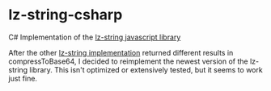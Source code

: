 # lz-string-csharp

C# Implementation of the [lz-string javascript library](http://pieroxy.net/blog/pages/lz-string/index.html)

After the other [lz-string implementation](https://github.com/jawa-the-hutt/lz-string-csharp) returned different results in compressToBase64, I decided to reimplement the newest version of the lz-string library. This isn't optimized or extensively tested, but it seems to work just fine.
